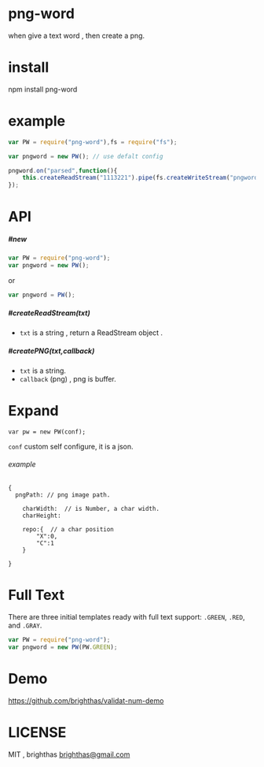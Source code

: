png-word
========

when give a text word , then create a png.

install
=======

  npm install png-word

example
=======
```js
var PW = require("png-word"),fs = require("fs");

var pngword = new PW(); // use defalt config

pngword.on("parsed",function(){
	this.createReadStream("1113221").pipe(fs.createWriteStream("pngword.png"))
});
```
API
===

##### #new
```js
var PW = require("png-word");
var pngword = new PW(); 
```
or
```js
var pngword = PW();
```

##### #createReadStream(txt) 

+ `txt` is a string , return a ReadStream object .

##### #createPNG(txt,callback) 

+ `txt` is a string.
+ `callback` (png) , png is buffer.

Expand
======

`var pw = new PW(conf);` 

`conf` custom self configure, it is a json. 

###### example
```
{
  pngPath: // png image path.

	charWidth:  // is Number, a char width.
	charHeight:

	repo:{  // a char position 
		"X":0,
		"C":1
	}

}
```
Full Text
=========
There are three initial templates ready with full text support:
`.GREEN`, `.RED`, and `.GRAY`.

```js
var PW = require("png-word");
var pngword = new PW(PW.GREEN); 
```


Demo
====

https://github.com/brighthas/validat-num-demo

LICENSE
========

MIT , brighthas <brighthas@gmail.com>
